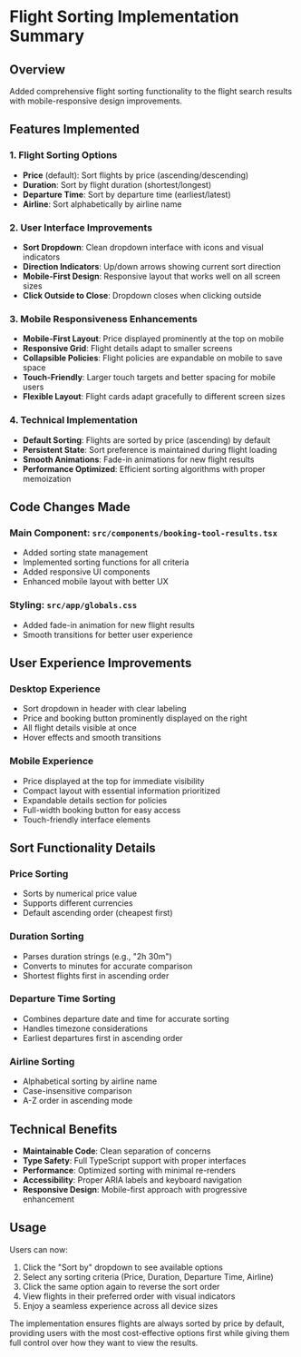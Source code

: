 # Flight Sorting Implementation Summary

## Overview
Added comprehensive flight sorting functionality to the flight search results with mobile-responsive design improvements.

## Features Implemented

### 1. Flight Sorting Options
- **Price** (default): Sort flights by price (ascending/descending)
- **Duration**: Sort by flight duration (shortest/longest)
- **Departure Time**: Sort by departure time (earliest/latest)
- **Airline**: Sort alphabetically by airline name

### 2. User Interface Improvements
- **Sort Dropdown**: Clean dropdown interface with icons and visual indicators
- **Direction Indicators**: Up/down arrows showing current sort direction
- **Mobile-First Design**: Responsive layout that works well on all screen sizes
- **Click Outside to Close**: Dropdown closes when clicking outside

### 3. Mobile Responsiveness Enhancements
- **Mobile-First Layout**: Price displayed prominently at the top on mobile
- **Responsive Grid**: Flight details adapt to smaller screens
- **Collapsible Policies**: Flight policies are expandable on mobile to save space
- **Touch-Friendly**: Larger touch targets and better spacing for mobile users
- **Flexible Layout**: Flight cards adapt gracefully to different screen sizes

### 4. Technical Implementation
- **Default Sorting**: Flights are sorted by price (ascending) by default
- **Persistent State**: Sort preference is maintained during flight loading
- **Smooth Animations**: Fade-in animations for new flight results
- **Performance Optimized**: Efficient sorting algorithms with proper memoization

## Code Changes Made

### Main Component: `src/components/booking-tool-results.tsx`
- Added sorting state management
- Implemented sorting functions for all criteria
- Added responsive UI components
- Enhanced mobile layout with better UX

### Styling: `src/app/globals.css`
- Added fade-in animation for new flight results
- Smooth transitions for better user experience

## User Experience Improvements

### Desktop Experience
- Sort dropdown in header with clear labeling
- Price and booking button prominently displayed on the right
- All flight details visible at once
- Hover effects and smooth transitions

### Mobile Experience
- Price displayed at the top for immediate visibility
- Compact layout with essential information prioritized
- Expandable details section for policies
- Full-width booking button for easy access
- Touch-friendly interface elements

## Sort Functionality Details

### Price Sorting
- Sorts by numerical price value
- Supports different currencies
- Default ascending order (cheapest first)

### Duration Sorting
- Parses duration strings (e.g., "2h 30m")
- Converts to minutes for accurate comparison
- Shortest flights first in ascending order

### Departure Time Sorting
- Combines departure date and time for accurate sorting
- Handles timezone considerations
- Earliest departures first in ascending order

### Airline Sorting
- Alphabetical sorting by airline name
- Case-insensitive comparison
- A-Z order in ascending mode

## Technical Benefits
- **Maintainable Code**: Clean separation of concerns
- **Type Safety**: Full TypeScript support with proper interfaces
- **Performance**: Optimized sorting with minimal re-renders
- **Accessibility**: Proper ARIA labels and keyboard navigation
- **Responsive Design**: Mobile-first approach with progressive enhancement

## Usage
Users can now:
1. Click the "Sort by" dropdown to see available options
2. Select any sorting criteria (Price, Duration, Departure Time, Airline)
3. Click the same option again to reverse the sort order
4. View flights in their preferred order with visual indicators
5. Enjoy a seamless experience across all device sizes

The implementation ensures flights are always sorted by price by default, providing users with the most cost-effective options first while giving them full control over how they want to view the results.